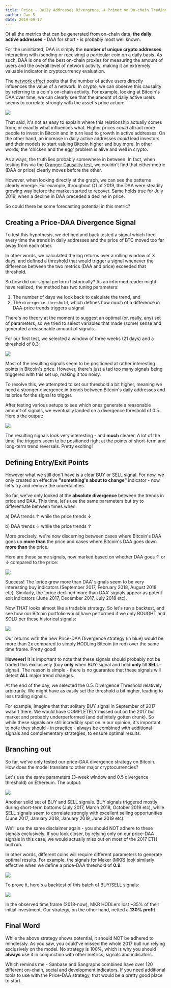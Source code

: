 ```yaml
---
title: Price - Daily Addresses Divergence, A Primer on On-chain Trading Strategies
author: Jan S
date: 2019-09-17
---
```


Of all the metrics that can be generated from on-chain data, **the daily active addresses** - DAA for short - is probably most well known. 

For the uninitiated, DAA is simply the **number of unique crypto addresses** interacting with (sending or receiving) a particular coin on a daily basis. As such, DAA is one of the best on-chain proxies for measuring the amount of users and the overall level of network activity, making it an extremely valuable indicator in cryptocurrency evaluation.

The [network effect](https://en.wikipedia.org/wiki/Network_effect) posits that the number of active users directly influences the value of a network. In crypto, we can observe this causality by referring to a coin's on-chain activity. For example, looking at Bitcoin's DAA over time, we can clearly see that the amount of daily active users seems to correlate strongly with the asset's price action:

![](01.png)

That said, it's not as easy to explain where this relationship actually comes from, or exactly what influences what. Higher prices *could* attract more people to invest in Bitcoin and in turn lead to growth in active addresses. On the other hand, an increase in daily active addresses *could* lead investors and their models to start valuing Bitcoin higher and buy more. In other words, the 'chicken and the egg' problem is alive and well in crypto.

As always, the truth lies probably somewhere in between. In fact, when testing this via the [Granger Causality test](https://en.wikipedia.org/wiki/Granger_causality), we couldn't find that either metric (DAA or price) clearly moves before the other.

However, when looking directly at the graph, we can see the patterns clearly emerge. For example, throughout Q1 of 2019, the DAA were steadily growing way before the market started to recover. Same holds true for July 2019, when a decline in DAA preceded a decline in price.

So could there be some forecasting potential in this metric?

## Creating a Price-DAA Divergence Signal

To test this hypothesis, we defined and back tested a signal which fired every time the trends in daily addresses and the price of BTC moved too far away from each other. 

In other words, we calculated the log returns over a rolling window of X days, and defined a threshold that would trigger a signal whenever the difference between the two metrics (DAA and price) exceeded that threshold.
 
So how did our signal perform historically? As an informed reader might have realized, the method has two tuning parameters:

1. The number of days we look back to calculate the trend, and
2. The `divergence threshold`, which defines how much of a difference in DAA-price trends triggers a signal 

There's no theory at the moment to suggest an optimal (or, really, any) set of parameters, so we tried to select variables that made (some) sense and generated a reasonable amount of signals.

For our first test, we selected a window of three weeks (21 days) and a threshold of 0.3:

![](02.png)

Most of the resulting signals seem to be positioned at rather interesting points in Bitcoin's price. However, there's just a tad too many signals being triggered with this set up, making it too noisy. 

To resolve this, we attempted to set our threshold a bit higher, meaning we need a stronger divergence in trends between Bitcoin's daily addresses and its price for the signal to trigger.

After testing various setups to see which ones generate a reasonable amount of signals, we  eventually landed on a divergence threshold of 0.5. Here's the output: 

![](03.png)

The resulting signals look very interesting - and **much** clearer. A lot of the time, the triggers seem to be positioned right at the points of short-term and long-term trend reversals. Pretty exciting!

## Defining Entry/Exit Points

However what we still don't have is a clear BUY or SELL signal. For now, we only created an effective **"something's about to change"** indicator - now let's try and remove the uncertainties. 

So far, we've only looked at the **absolute divergence** between the trends in price and DAA. This time, let's use the same parameters but try to differentiate between times when: 

a) DAA trends ↑ while the price trends ↓

b) DAA trends ↓ while the price trends ↑ 

More precisely, we're now discerning between cases where Bitcoin's DAA goes up **more than** the price and cases where Bitcoin's DAA goes down **more than** the price.

Here are those same signals, now marked based on whether DAA goes ↑ or ↓ compared to the price:

![](04.png)

Success! The 'price grew more than DAA' signals seem to be very interesting buy indicators (September 2017, February 2018, August 2018 etc). Similarly, the 'price declined more than DAA' signals appear as potent exit indicators (June 2017, December 2017, July 2018 etc). 

Now THAT looks almost like a tradable strategy. So let's run a backtest, and see how our Bitcoin portfolio would have performed if we only BOUGHT and SOLD per these historical signals:

![](05.png)

Our returns with the new Price-DAA Divergence strategy (in blue) would be more than 2x compared to simply HODLing Bitcoin (in red) over the same time frame. Pretty good!

**However!** It is important to note that these signals should probably not be traded this exclusively (buy **only** when BUY-signal and hold **only** till **SELL**-signal). The reason is simple - there is no guarantee that these signals will detect **ALL** major trend changes. 

At the end of the day, we selected the 0.5. Divergence Threshold relatively arbitrarily. We might have as easily set the threshold a bit higher, leading to less trading signals. 

For example, imagine that that solitary BUY signal in September of 2017 wasn't there. We would have COMPLETELY missed out on the 2017 bull market and probably underperformed (and definitely gotten drunk). So while these signals are still incredibly spot on in our opinion, it's important to note they should - in practice - always be combined with additional signals and complementary strategies, to ensure optimal results. 

## Branching out

So far, we've only tested our price-DAA divergence strategy on Bitcoin. How does the model translate to other major cryptocurrencies?

Let's use the same parameters (3-week window and 0.5 divergence threshold) on Ethereum. The output:

![](06.png)

Another solid set of BUY and SELL signals. BUY signals triggered mostly during short-term bottoms (July 2017, March 2018, October 2019 etc), while SELL signals seem to correlate strongly with excellent selling opportunities (June 2017, January 2018, January 2019, June 2019 etc). 

We'll use the same disclaimer again - you should NOT adhere to these signals exclusively. If you look closer, by relying only on our price-DAA signals in this case, we would actually miss out on most of the 2017 ETH bull run. 

In other words, different coins will require different parameters to generate optimal results. For example, the signals for Maker (MKR) look similarly effective when we define a price-DAA threshold of **0.9**:

![](07.png)

To prove it, here's a backtest of this batch of BUY/SELL signals:

![](08.png)

In the observed time frame (2018-now), MKR HODLers lost ~35% of their initial investment. Our strategy, on the other hand, netted a **130% profit**.

## Final Word

While the above strategy shows potential, it should NOT be adhered to mindlessly. As you saw, you could've missed the whole 2017 bull run relying exclusively on the model. No strategy is 100%, which is why you should **always** use it in conjunction with other metrics, signals and indicators. 

Which reminds me - Sanbase and Sangraphs combined have over 120 different on-chain, social and development indicators. If you need additional tools to use with the Price-DAA strategy, that would be a pretty good place to start. 




